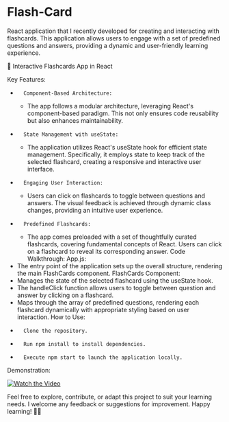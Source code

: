 # Flash-Card
React application that I recently developed for creating and interacting with flashcards. This application allows users to engage with a set of predefined questions and answers, providing a dynamic and user-friendly learning experience.

🚀 Interactive Flashcards App in React

Key Features:
* 		Component-Based Architecture:
    * The app follows a modular architecture, leveraging React's component-based paradigm. This not only ensures code reusability but also enhances maintainability.
* 		State Management with useState:
    * The application utilizes React's useState hook for efficient state management. Specifically, it employs state to keep track of the selected flashcard, creating a responsive and interactive user interface.
* 		Engaging User Interaction:
    * Users can click on flashcards to toggle between questions and answers. The visual feedback is achieved through dynamic class changes, providing an intuitive user experience.
* 		Predefined Flashcards:
    * The app comes preloaded with a set of thoughtfully curated flashcards, covering fundamental concepts of React. Users can click on a flashcard to reveal its corresponding answer.
Code Walkthrough:
App.js:
* The entry point of the application sets up the overall structure, rendering the main FlashCards component.
FlashCards Component:
* Manages the state of the selected flashcard using the useState hook.
* The handleClick function allows users to toggle between question and answer by clicking on a flashcard.
* Maps through the array of predefined questions, rendering each flashcard dynamically with appropriate styling based on user interaction.
How to Use:
* 		Clone the repository.
* 		Run npm install to install dependencies.
* 		Execute npm start to launch the application locally.
Demonstration:

[![Watch the Video](https://img.youtube.com/vi/JgM2CVMh8xc/maxresdefault.jpg)](https://youtu.be/JgM2CVMh8xc)

Feel free to explore, contribute, or adapt this project to suit your learning needs. I welcome any feedback or suggestions for improvement.
Happy learning! 🚀✨

